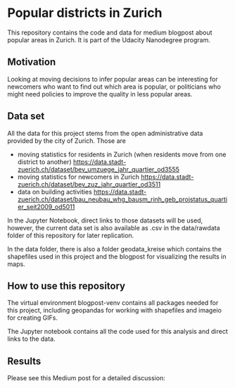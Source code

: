 # Popular districts in Zurich

This repository contains the code and data for medium blogpost about
popular areas in Zurich. It is part of the Udacity Nanodegree program.

## Motivation

Looking at moving decisions to infer popular areas can be interesting for newcomers who want
to find out which area is popular, or politicians who might need policies to
improve the quality in less popular areas.

## Data set

All the data for this project stems from the open administrative data provided
by the city of Zurich. Those are

- moving statistics for residents in Zurich (when residents move from one district to another) https://data.stadt-zuerich.ch/dataset/bev_umzuege_jahr_quartier_od3555
- moving statistics for newcomers in Zurich https://data.stadt-zuerich.ch/dataset/bev_zuz_jahr_quartier_od3511
- data on building activities https://data.stadt-zuerich.ch/dataset/bau_neubau_whg_bausm_rinh_geb_projstatus_quartier_seit2009_od5011

In the Jupyter Notebook, direct links to those datasets will be used, however, the current
data set is also available as .csv in the data/rawdata folder of this repository
for later replication.

In the data folder, there is also a folder geodata_kreise which contains the shapefiles
used in this project and the blogpost for visualizing the results in maps.

## How to use this repository

The virtual environment blogpost-venv contains all packages needed for this project,
including geopandas for working with shapefiles and imageio for creating GIFs.

The Jupyter notebook contains all the code used for this analysis and direct links to the data.

## Results

Please see this Medium post for a detailed discussion: 
